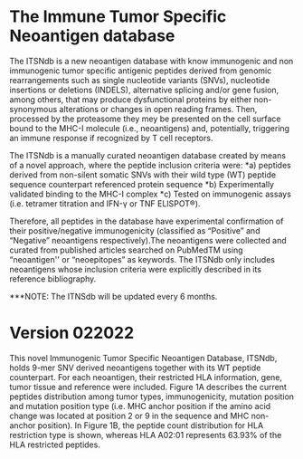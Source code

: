 # The Immune Tumor Specific Neoantigen database
The ITSNdb is a new  neoantigen database with know immunogenic and non immunogenic tumor specific antigenic peptides derived from genomic rearrangements such as single nucleotide variants (SNVs),  nucleotide insertions or deletions (INDELS), alternative splicing and/or gene fusion, among others, that may produce dysfunctional proteins by either non-synonymous alterations or changes in open reading frames. Then, processed by the proteasome they mey be presented on the cell surface bound to the MHC-I molecule (i.e., neoantigens) and, potentially, triggering an immune response if recognized by T cell receptors.

The ITSNdb is a manually curated neoantigen database created by means of a novel approach, where the peptide inclusion criteria were: 
*a) peptides derived from non-silent somatic SNVs with their wild type (WT) peptide sequence counterpart referenced protein sequence
*b) Experimentally validated binding to the MHC-I complex
*c) Tested on immunogenic assays (i.e. tetramer titration and IFN-γ or TNF ELISPOT®). 

Therefore, all peptides in the database have experimental confirmation of their positive/negative immunogenicity (classified as “Positive” and “Negative” neoantigens respectively).The neoantigens were collected and curated from published articles searched on PubMedTM using “neoantigen'' or “neoepitopes” as keywords. The ITSNdb only includes neoantigens whose inclusion criteria were explicitly described in its reference bibliography. 

***NOTE: The ITNSdb will be updated every 6 months.

# Version 022022
This novel Immunogenic Tumor Specific Neoantigen Database, ITSNdb, holds 9-mer SNV derived neoantigens together with its WT peptide counterpart. For each neoantigen, their restricted HLA information, gene, tumor tissue and reference were included. Figure 1A describes the current peptides distribution among tumor types, immunogenicity, mutation position and mutation position type (i.e. MHC anchor position if the amino acid change was located at position 2 or 9 in the sequence and MHC non-anchor position). In Figure 1B, the peptide count distribution for HLA restriction type is shown, whereas HLA A02:01 represents 63.93% of the HLA restricted peptides.
